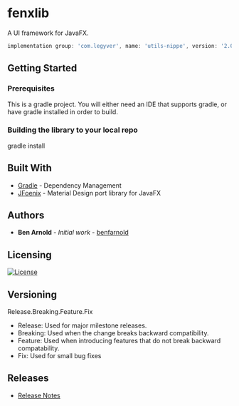 # fenxlib
A UI framework for JavaFX.

```gradle
implementation group: 'com.legyver', name: 'utils-nippe', version: '2.0.0.0-alpha'
```


## Getting Started
### Prerequisites
This is a gradle project.  You will either need an IDE that supports gradle, or have gradle installed in order to build.

### Building the library to your local repo
gradle install

## Built With
* [Gradle](https://gradle.org/) - Dependency Management
* [JFoenix](http://www.jfoenix.com/) - Material Design port library for JavaFX

## Authors
* **Ben Arnold** - *Initial work* - [benfarnold](https://github.com/benfarnold)

## Licensing

[![License](https://img.shields.io/badge/License-Apache%202.0-blue.svg)](https://github.com/Legyver/fenxlib/blob/master/LICENSE)


## Versioning
Release.Breaking.Feature.Fix
- Release: Used for major milestone releases.
- Breaking: Used when the change breaks backward compatibility.
- Feature: Used when introducing features that do not break backward compatability.
- Fix: Used for small bug fixes

## Releases
* [Release Notes](https://github.com/Legyver/fenxlib/blob/master/RELEASE.MD)
